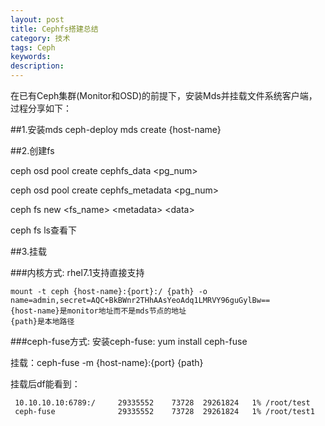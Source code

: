 ```yaml
---
layout: post
title: Cephfs搭建总结
category: 技术
tags: Ceph
keywords: 
description: 
---
```

在已有Ceph集群(Monitor和OSD)的前提下，安装Mds并挂载文件系统客户端，过程分享如下：

##1.安装mds
ceph-deploy mds create {host-name}

##2.创建fs

ceph osd pool create cephfs_data \<pg_num\>

ceph osd pool create cephfs_metadata \<pg_num\>

ceph fs new \<fs_name\> \<metadata\> \<data\>

ceph fs ls查看下

##3.挂载

###内核方式:
rhel7.1支持直接支持

    mount -t ceph {host-name}:{port}:/ {path} -o name=admin,secret=AQC+BkBWnr2THhAAsYeoAdq1LMRVY96guGylBw==
    {host-name}是monitor地址而不是mds节点的地址
    {path}是本地路径

###ceph-fuse方式:
安装ceph-fuse: yum install ceph-fuse

挂载：ceph-fuse -m {host-name}:{port} {path}

挂载后df能看到：

     10.10.10.10:6789:/     29335552    73728  29261824   1% /root/test
     ceph-fuse              29335552    73728  29261824   1% /root/test1
